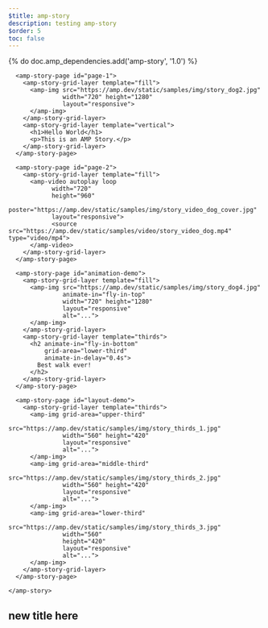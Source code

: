 ```yaml
---
$title: amp-story
description: testing amp-story
$order: 5
toc: false
---
```


{% do doc.amp_dependencies.add('amp-story', '1.0') %}
<head>
  <style amp-custom>
      body {
	    height: 80%;
	  }
	  amp-story-page * {
        color: white;
        text-align: center;
      }
      [template=thirds] {
        padding: 0;
      }
    </style>
</head>
<body>
   <amp-story standalone
      title="Stories in AMP - Hello World"
      publisher="AMP Project"
      publisher-logo-src="https://amp.dev/favicons/coast-228x228.png"
      poster-portrait-src="https://amp.dev/static/samples/img/story_dog2_portrait.jpg"
      poster-square-src="https://amp.dev/static/samples/img/story_dog2_square.jpg"
      poster-landscape-src="https://amp.dev/static/samples/img/story_dog2_landscape.jpg">

      <amp-story-page id="page-1">
        <amp-story-grid-layer template="fill">
          <amp-img src="https://amp.dev/static/samples/img/story_dog2.jpg"
                   width="720" height="1280"
                   layout="responsive">
          </amp-img>
        </amp-story-grid-layer>
        <amp-story-grid-layer template="vertical">
          <h1>Hello World</h1>
          <p>This is an AMP Story.</p>
        </amp-story-grid-layer>
      </amp-story-page>

      <amp-story-page id="page-2">
        <amp-story-grid-layer template="fill">
          <amp-video autoplay loop
                width="720"
                height="960"
                poster="https://amp.dev/static/samples/img/story_video_dog_cover.jpg"
                layout="responsive">
                <source src="https://amp.dev/static/samples/video/story_video_dog.mp4" type="video/mp4">
          </amp-video>
        </amp-story-grid-layer>
      </amp-story-page>

      <amp-story-page id="animation-demo">
        <amp-story-grid-layer template="fill">
          <amp-img src="https://amp.dev/static/samples/img/story_dog4.jpg"
                   animate-in="fly-in-top"
                   width="720" height="1280"
                   layout="responsive"
                   alt="...">
          </amp-img>
        </amp-story-grid-layer>
        <amp-story-grid-layer template="thirds">
          <h2 animate-in="fly-in-bottom"
              grid-area="lower-third"
              animate-in-delay="0.4s">
            Best walk ever!
          </h2>
        </amp-story-grid-layer>
      </amp-story-page>

      <amp-story-page id="layout-demo">
        <amp-story-grid-layer template="thirds">
          <amp-img grid-area="upper-third"
                   src="https://amp.dev/static/samples/img/story_thirds_1.jpg"
                   width="560" height="420"
                   layout="responsive"
                   alt="...">
          </amp-img>
          <amp-img grid-area="middle-third"
                   src="https://amp.dev/static/samples/img/story_thirds_2.jpg"
                   width="560" height="420"
                   layout="responsive"
                   alt="...">
          </amp-img>
          <amp-img grid-area="lower-third"
                   src="https://amp.dev/static/samples/img/story_thirds_3.jpg"
                   width="560"
                   height="420"
                   layout="responsive"
                   alt="...">
          </amp-img>
        </amp-story-grid-layer>
      </amp-story-page>

    </amp-story>
</body>

## new title here
